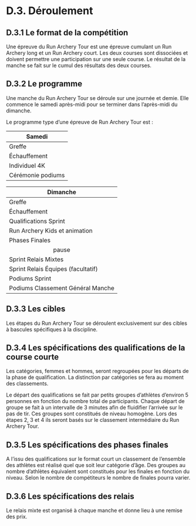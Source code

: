 # D.3. Déroulement

## D.3.1 Le format de la compétition

Une épreuve du Run Archery Tour est une épreuve cumulant un Run Archery long et un Run Archery court.
Les deux courses sont dissociées et doivent permettre une participation sur une seule course. Le résultat de la manche se fait sur le cumul des résultats des deux courses.

## D.3.2 Le programme

Une manche du Run Archery Tour se déroule sur une journée et demie. Elle commence le samedi après-midi pour se terminer dans l’après-midi du dimanche.

Le programme type d’une épreuve de Run Archery Tour est :

| <center>Samedi</center> |
| :---------------------- |
| Greffe                  |
| Échauffement            |
| Individuel 4K           |
| Cérémonie podiums       |

| <center>Dimanche</center>          |
| ---------------------------------- |
| Greffe                             |
| Échauffement                       |
| Qualifications Sprint              |
| Run Archery Kids et animation      |
| Phases Finales                     |
| <center>pause</center>             |
| Sprint Relais Mixtes               |
| Sprint Relais Équipes (facultatif) |
| Podiums Sprint                     |
| Podiums Classement Général Manche  |

## D.3.3 Les cibles

Les étapes du Run Archery Tour se déroulent exclusivement sur des cibles à bascules spécifiques à la discipline.

## D.3.4 Les spécifications des qualifications de la course courte

Les catégories, femmes et hommes, seront regroupées pour les départs de la phase de qualification. La distinction par catégories se fera au moment des classements.

Le départ des qualifications se fait par petits groupes d’athlètes d’environ 5 personnes en fonction du nombre total de participants. Chaque départ de groupe se fait à un intervalle de 3 minutes afin de fluidifier l’arrivée sur le pas de tir.
Ces groupes sont constitués de niveau homogène. Lors des étapes 2, 3 et 4 ils seront basés sur le classement intermédiaire du Run Archery Tour.

## D.3.5 Les spécifications des phases finales

A l’issu des qualifications sur le format court un classement de l’ensemble des athlètes est réalisé quel que soit leur catégorie d’âge.
Des groupes au nombre d’athlètes équivalent sont constitués pour les finales en fonction du niveau. Selon le nombre de compétiteurs le nombre de finales pourra varier.

## D.3.6 Les spécifications des relais

Le relais mixte est organisé à chaque manche et donne lieu à une remise des prix.
